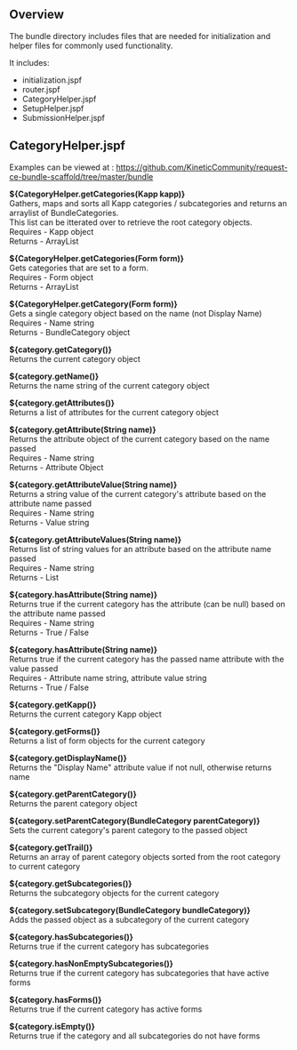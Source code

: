 ## Overview
The bundle directory includes files that are needed for initialization and helper files for commonly used functionality. 

It includes:

* initialization.jspf
* router.jspf
* CategoryHelper.jspf
* SetupHelper.jspf
* SubmissionHelper.jspf

## CategoryHelper.jspf
Examples can be viewed at : <https://github.com/KineticCommunity/request-ce-bundle-scaffold/tree/master/bundle>

**${CategoryHelper.getCategories(Kapp kapp)}**  
Gathers, maps and sorts all Kapp categories / subcategories and returns an arraylist of BundleCategories.  
This list can be itterated over to retrieve the root category objects.  
Requires - Kapp object  
Returns - ArrayList<BundleCategory>  
  
**${CategoryHelper.getCategories(Form form)}**  
Gets categories that are set to a form.   
Requires - Form object  
Returns - ArrayList<BundleCategory>  
  
**${CategoryHelper.getCategory(Form form)}**  
Gets a single category object based on the name (not Display Name)   
Requires - Name string  
Returns - BundleCategory object  
  
**${category.getCategory()}**  
Returns the current category object  
  
**${category.getName()}**  
Returns the name string of the current category object  
  
**${category.getAttributes()}**  
Returns a list of attributes for the current category object  
  
**${category.getAttribute(String name)}**  
Returns the attribute object of the current category based on the name passed  
Requires - Name string  
Returns - Attribute Object  
  
**${category.getAttributeValue(String name)}**  
Returns a string value of the current category's attribute based on the attribute name passed  
Requires - Name string  
Returns - Value string  
  
**${category.getAttributeValues(String name)}**  
Returns list of string values for an attribute based on the attribute name passed  
Requires - Name string  
Returns - List<String>  
  
**${category.hasAttribute(String name)}**  
Returns true if the current category has the attribute (can be null) based on the attribute name passed  
Requires - Name string  
Returns - True / False  
  
**${category.hasAttribute(String name)}**  
Returns true if the current category has the passed name attribute with the value passed  
Requires - Attribute name string, attribute value string  
Returns - True / False  
  
**${category.getKapp()}**  
Returns the current category Kapp object  
  
**${category.getForms()}**   
Returns a list of form objects for the current category  
  
**${category.getDisplayName()}**  
Returns the "Display Name" attribute value if not null, otherwise returns name  
  
**${category.getParentCategory()}**  
Returns the parent category object  
  
**${category.setParentCategory(BundleCategory parentCategory)}**  
Sets the current category's parent category to the passed object  
  
**${category.getTrail()}**  
Returns an array of parent category objects sorted from the root category to current category  
  
**${category.getSubcategories()}**       
Returns the subcategory objects for the current category  
  
**${category.setSubcategory(BundleCategory bundleCategory)}**  
Adds the passed object as a subcategory of the current category  
  
**${category.hasSubcategories()}**  
Returns true if the current category has subcategories  

**${category.hasNonEmptySubcategories()}**  
Returns true if the current category has subcategories that have active forms  

**${category.hasForms()}**  
Returns true if the current category has active forms  

**${category.isEmpty()}**  
Returns true if the category and all subcategories do not have forms  

